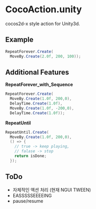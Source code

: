 CocoAction.unity
====

cocos2d-x style action for Unity3d.
<br>

Example
----
```c#
RepeatForever.Create(
  MoveBy.Create(2.0f, 200, 100));
```

Additional Features
----
__RepeatForever_with_Sequence__
```c#
RepeatForever.Create(
  MoveBy.Create(1.0f, 200,0),
  DelayTime.Create(1.0f),
  MoveBy.Create(1.0f, -200,0),
  DelayTime.Create(1.0f));
```
__RepeatUntil__
```c#
RepeatUntil.Create(
  MoveBy.Create(1.0f, 200,0),
  () => {
    // true -> keep playing,
    // falase -> stop
    return isDone;
  });
```

ToDo
-----
* 자체적인 액션 처리 (현재 NGUI TWEEN)
* EASSSSSEEEEING
* pause/resume
